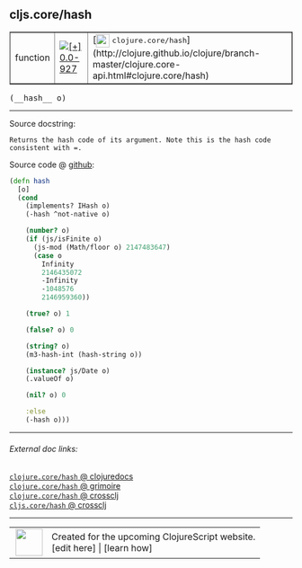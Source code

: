 ## cljs.core/hash



 <table border="1">
<tr>
<td>function</td>
<td><a href="https://github.com/cljsinfo/cljs-api-docs/tree/0.0-927"><img valign="middle" alt="[+] 0.0-927" title="Added in 0.0-927" src="https://img.shields.io/badge/+-0.0--927-lightgrey.svg"></a> </td>
<td>
[<img height="24px" valign="middle" src="http://i.imgur.com/1GjPKvB.png"> <samp>clojure.core/hash</samp>](http://clojure.github.io/clojure/branch-master/clojure.core-api.html#clojure.core/hash)
</td>
</tr>
</table>


 <samp>
(__hash__ o)<br>
</samp>

---





Source docstring:

```
Returns the hash code of its argument. Note this is the hash code
consistent with =.
```


Source code @ [github](https://github.com/clojure/clojurescript/blob/r1.8.34/src/main/cljs/cljs/core.cljs#L879-L910):

```clj
(defn hash
  [o]
  (cond
    (implements? IHash o)
    (-hash ^not-native o)

    (number? o)
    (if (js/isFinite o)
      (js-mod (Math/floor o) 2147483647)
      (case o
        Infinity
        2146435072
        -Infinity
        -1048576
        2146959360))

    (true? o) 1

    (false? o) 0

    (string? o)
    (m3-hash-int (hash-string o))

    (instance? js/Date o)
    (.valueOf o)

    (nil? o) 0

    :else
    (-hash o)))
```

<!--
Repo - tag - source tree - lines:

 <pre>
clojurescript @ r1.8.34
└── src
    └── main
        └── cljs
            └── cljs
                └── <ins>[core.cljs:879-910](https://github.com/clojure/clojurescript/blob/r1.8.34/src/main/cljs/cljs/core.cljs#L879-L910)</ins>
</pre>

-->

---



###### External doc links:

[`clojure.core/hash` @ clojuredocs](http://clojuredocs.org/clojure.core/hash)<br>
[`clojure.core/hash` @ grimoire](http://conj.io/store/v1/org.clojure/clojure/1.7.0-beta3/clj/clojure.core/hash/)<br>
[`clojure.core/hash` @ crossclj](http://crossclj.info/fun/clojure.core/hash.html)<br>
[`cljs.core/hash` @ crossclj](http://crossclj.info/fun/cljs.core.cljs/hash.html)<br>

---

 <table>
<tr><td>
<img valign="middle" align="right" width="48px" src="http://i.imgur.com/Hi20huC.png">
</td><td>
Created for the upcoming ClojureScript website.<br>
[edit here] | [learn how]
</td></tr></table>

[edit here]:https://github.com/cljsinfo/cljs-api-docs/blob/master/cljsdoc/cljs.core/hash.cljsdoc
[learn how]:https://github.com/cljsinfo/cljs-api-docs/wiki/cljsdoc-files

<!--

This information was too distracting to show to readers, but I'll leave it
commented here since it is helpful to:

- pretty-print the data used to generate this document
- and show how to retrieve that data



The API data for this symbol:

```clj
{:ns "cljs.core",
 :name "hash",
 :signature ["[o]"],
 :history [["+" "0.0-927"]],
 :type "function",
 :full-name-encode "cljs.core/hash",
 :source {:code "(defn hash\n  [o]\n  (cond\n    (implements? IHash o)\n    (-hash ^not-native o)\n\n    (number? o)\n    (if (js/isFinite o)\n      (js-mod (Math/floor o) 2147483647)\n      (case o\n        Infinity\n        2146435072\n        -Infinity\n        -1048576\n        2146959360))\n\n    (true? o) 1\n\n    (false? o) 0\n\n    (string? o)\n    (m3-hash-int (hash-string o))\n\n    (instance? js/Date o)\n    (.valueOf o)\n\n    (nil? o) 0\n\n    :else\n    (-hash o)))",
          :title "Source code",
          :repo "clojurescript",
          :tag "r1.8.34",
          :filename "src/main/cljs/cljs/core.cljs",
          :lines [879 910]},
 :full-name "cljs.core/hash",
 :clj-symbol "clojure.core/hash",
 :docstring "Returns the hash code of its argument. Note this is the hash code\nconsistent with =."}

```

Retrieve the API data for this symbol:

```clj
;; from Clojure REPL
(require '[clojure.edn :as edn])
(-> (slurp "https://raw.githubusercontent.com/cljsinfo/cljs-api-docs/catalog/cljs-api.edn")
    (edn/read-string)
    (get-in [:symbols "cljs.core/hash"]))
```

-->
